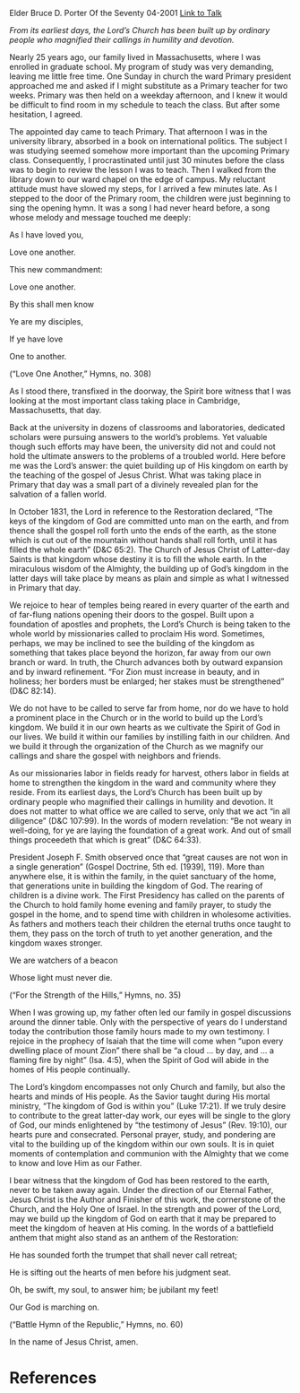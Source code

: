 Elder Bruce D. Porter
Of the Seventy
04-2001
[Link to Talk](https://www.churchofjesuschrist.org/study/general-conference/2001/04/building-the-kingdom?lang=eng)

_From its earliest days, the Lord’s Church has been built up by ordinary people who magnified their callings in humility and devotion._

Nearly 25 years ago, our family lived in Massachusetts, where I was enrolled in graduate school. My program of study was very demanding, leaving me little free time. One Sunday in church the ward Primary president approached me and asked if I might substitute as a Primary teacher for two weeks. Primary was then held on a weekday afternoon, and I knew it would be difficult to find room in my schedule to teach the class. But after some hesitation, I agreed.

The appointed day came to teach Primary. That afternoon I was in the university library, absorbed in a book on international politics. The subject I was studying seemed somehow more important than the upcoming Primary class. Consequently, I procrastinated until just 30 minutes before the class was to begin to review the lesson I was to teach. Then I walked from the library down to our ward chapel on the edge of campus. My reluctant attitude must have slowed my steps, for I arrived a few minutes late. As I stepped to the door of the Primary room, the children were just beginning to sing the opening hymn. It was a song I had never heard before, a song whose melody and message touched me deeply:





As I have loved you,

Love one another.

This new commandment:

Love one another.

By this shall men know

Ye are my disciples,

If ye have love

One to another.





(“Love One Another,” Hymns, no. 308)





As I stood there, transfixed in the doorway, the Spirit bore witness that I was looking at the most important class taking place in Cambridge, Massachusetts, that day.

Back at the university in dozens of classrooms and laboratories, dedicated scholars were pursuing answers to the world’s problems. Yet valuable though such efforts may have been, the university did not and could not hold the ultimate answers to the problems of a troubled world. Here before me was the Lord’s answer: the quiet building up of His kingdom on earth by the teaching of the gospel of Jesus Christ. What was taking place in Primary that day was a small part of a divinely revealed plan for the salvation of a fallen world.

In October 1831, the Lord in reference to the Restoration declared, “The keys of the kingdom of God are committed unto man on the earth, and from thence shall the gospel roll forth unto the ends of the earth, as the stone which is cut out of the mountain without hands shall roll forth, until it has filled the whole earth” (D&C 65:2). The Church of Jesus Christ of Latter-day Saints is that kingdom whose destiny it is to fill the whole earth. In the miraculous wisdom of the Almighty, the building up of God’s kingdom in the latter days will take place by means as plain and simple as what I witnessed in Primary that day.

We rejoice to hear of temples being reared in every quarter of the earth and of far-flung nations opening their doors to the gospel. Built upon a foundation of apostles and prophets, the Lord’s Church is being taken to the whole world by missionaries called to proclaim His word. Sometimes, perhaps, we may be inclined to see the building of the kingdom as something that takes place beyond the horizon, far away from our own branch or ward. In truth, the Church advances both by outward expansion and by inward refinement. “For Zion must increase in beauty, and in holiness; her borders must be enlarged; her stakes must be strengthened” (D&C 82:14).

We do not have to be called to serve far from home, nor do we have to hold a prominent place in the Church or in the world to build up the Lord’s kingdom. We build it in our own hearts as we cultivate the Spirit of God in our lives. We build it within our families by instilling faith in our children. And we build it through the organization of the Church as we magnify our callings and share the gospel with neighbors and friends.

As our missionaries labor in fields ready for harvest, others labor in fields at home to strengthen the kingdom in the ward and community where they reside. From its earliest days, the Lord’s Church has been built up by ordinary people who magnified their callings in humility and devotion. It does not matter to what office we are called to serve, only that we act “in all diligence” (D&C 107:99). In the words of modern revelation: “Be not weary in well-doing, for ye are laying the foundation of a great work. And out of small things proceedeth that which is great” (D&C 64:33).

President Joseph F. Smith observed once that “great causes are not won in a single generation” (Gospel Doctrine, 5th ed. [1939], 119). More than anywhere else, it is within the family, in the quiet sanctuary of the home, that generations unite in building the kingdom of God. The rearing of children is a divine work. The First Presidency has called on the parents of the Church to hold family home evening and family prayer, to study the gospel in the home, and to spend time with children in wholesome activities. As fathers and mothers teach their children the eternal truths once taught to them, they pass on the torch of truth to yet another generation, and the kingdom waxes stronger.





We are watchers of a beacon

Whose light must never die.





(“For the Strength of the Hills,” Hymns, no. 35)





When I was growing up, my father often led our family in gospel discussions around the dinner table. Only with the perspective of years do I understand today the contribution those family hours made to my own testimony. I rejoice in the prophecy of Isaiah that the time will come when “upon every dwelling place of mount Zion” there shall be “a cloud … by day, and … a flaming fire by night” (Isa. 4:5), when the Spirit of God will abide in the homes of His people continually.

The Lord’s kingdom encompasses not only Church and family, but also the hearts and minds of His people. As the Savior taught during His mortal ministry, “The kingdom of God is within you” (Luke 17:21). If we truly desire to contribute to the great latter-day work, our eyes will be single to the glory of God, our minds enlightened by “the testimony of Jesus” (Rev. 19:10), our hearts pure and consecrated. Personal prayer, study, and pondering are vital to the building up of the kingdom within our own souls. It is in quiet moments of contemplation and communion with the Almighty that we come to know and love Him as our Father.

I bear witness that the kingdom of God has been restored to the earth, never to be taken away again. Under the direction of our Eternal Father, Jesus Christ is the Author and Finisher of this work, the cornerstone of the Church, and the Holy One of Israel. In the strength and power of the Lord, may we build up the kingdom of God on earth that it may be prepared to meet the kingdom of heaven at His coming. In the words of a battlefield anthem that might also stand as an anthem of the Restoration:





He has sounded forth the trumpet that shall never call retreat;

He is sifting out the hearts of men before his judgment seat.

Oh, be swift, my soul, to answer him; be jubilant my feet!

Our God is marching on.





(“Battle Hymn of the Republic,” Hymns, no. 60)





In the name of Jesus Christ, amen.

# References
